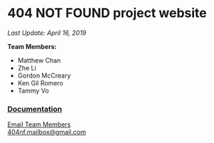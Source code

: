 # 404 NOT FOUND project website
*Last Update: April 16, 2019*

**Team Members:**
- Matthew Chan
- Zhe Li
- Gordon McCreary
- Ken Gil Romero
- Tammy Vo

### [Documentation](website/Documentation.md)
  
  
  
  
[Email Team Members](mailto:404nf.mailbox@gmail.com)  
404nf.mailbox@gmail.com
